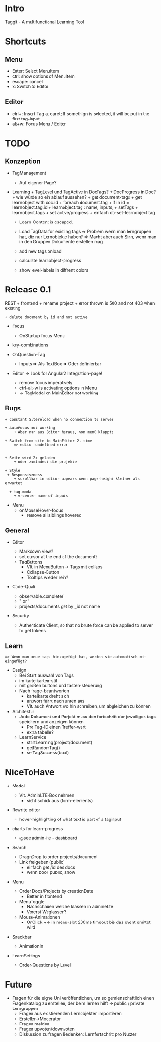 # Intro

Taggit - A multifunctional Learning Tool


# Shortcuts

## Menu
* Enter: Select MenuItem
* ctrl: show options of MenuItem
* escape: cancel
* x: Switch to Editor
 
## Editor
* ctrl+<Tag-Number>: Insert Tag at caret; If somethign is selected, it will be put in the first tag-input
* alt+w: Focus Menu / Editor


# TODO


## Konzeption
+ TagManagement
  + Auf eigener Page?
  
+ Learning
        + TagLevel und TagActive in DocTags?
        + DocProgress in Doc?
      + wie würde so ein ablauf aussehen?
        + get document-tags
        + get learnobject with doc.id
        + foreach document.tag 
          + if in id = learnobject.tag.id
            + learnobject.tag : name, inputs,
        + setTags 
          + learnobject.tags
        + set active/progress
          + einfach db-set-learnobject tag 
	+ Learn-Content is escaped.    
   	+ Load TagData for existing tags
  		=> Problem wenn man lerngruppen hat, die nur Lernobjekte haben?
  		=> Macht aber auch Sinn, wenn man in den Gruppen Dokumente erstellen mag		
  		
  		 	
   	+ add new tags onload
   	
   	+ calculate learnobject-progress
  	+ show level-labels in diffrent colors
   
  
  
# Release 0.1      
   REST
    + frontend
      + rename project
        + error thrown is 500 and not 403 when existing
      
    + delete document by id and not active
      
  + Focus
  	+ OnStartup focus Menu 
  	
  + key-combinations
  	
  + OnQuestion-Tag
  	+ Inputs
  		=> Als TextBox
  		=> Oder definierbar
  	
   + Editor
   		=> Look for Angular2 Integration-page!
       + remove focus imperatively
       + ctrl-alt-w is activating options in Menu
		+ => TagModal on MainEditor not working 
## Bugs
	+ constant Sitereload when no connection to server
		
	+ AutoFocus not working
		+ Aber nur aus Editor heraus, von menü klappts
	
	+ Switch from site to MainEditor 2. time 
		=> editor undefined error
		
	
	+ Seite wird 2x geladen
		+ oder zumindest die projekte
	
	+ Style
     + Responsiveness
        + scrollbar in editor appears wenn page-height kleiner als erwartet
 
      + tag-modal 
        + v-center name of inputs
+ Menu    
    + onMouseHover-focus
      + remove all siblings hovered
   
## General

+ Editor
  + Markdown view?
  + set cursor at the end of the document?
  + TagButtons
    + Vlt. in MenuButton -> Tags mit collaps
    + Collapse-Button
    + Tooltips wieder rein?
  
+ Code-Quali
  + observable.complete()
  + " or '      
  + projects/documents get by _id not name
 
+ Security
  + Authenticate Client, so that no brute force can be applied to server to get tokens
  
## Learn	
	=> Wenn man neue tags hinzugefügt hat, werden sie automatisch mit eingefügt?

  + Design
    + Bei Start auswahl von Tags
    + im karteikarten-stil
    + mit großen buttons und tasten-steuerung
    + Nach frage-beantworten 
      + karteikarte dreht sich
      + antwort fährt nach unten aus
      + Vlt. auch Antwort wo hin schreiben, um abgleichen zu können
  + Architektur 
    + Jede Dokument und Porjekt muss den fortschritt der jeweiligen tags speichern und anzeigen können
      + Pro Tag-ID einen Treffer-wert
      + extra tabelle?
    + LearnService
      + startLearning(project/document)
      + getRandomTag()
      + setTagSuccess(bool)
     
# NiceToHave    

  + Modal
    + Vlt. AdminLTE-Box nehmen
      + sieht schick aus (form-elements)
+ Rewrite editor
  + hover-highlighting of what text is part of a taginput

+ charts for learn-progress 
  + @see admin-lte - dashboard
+ Search
	+ DragnDrop to order projects/document
	+ Link freigeben (public)
		+ einfach get /id des docs
		+ wenn bool: public, show 
+ Menu
   + Order Docs/Projects by creationDate  
      + Better in frontend
   + MenuToggle
      + Nachschauen welche klassen in admineLte
      + Vorerst Weglassen?
   + Mouse-Animationen
      + OnClick
      +=> in menu-slot 200ms timeout bis das event emittet wird
+ Snackbar
   + AnimationIn

+ LearnSettings
	+ Order-Questions by Level

# Future
+ Fragen für die eigne Uni veröffentlichen, um so gemienschaftlich einen Fragenkatalog zu erstellen, der beim lernen hilft
=> public / private Lerngruppen
	+ Fragen aus existierenden Lernobjekten importieren
	+ Ersteller->Moderator
	+ Fragen melden 
	+ Fragen upvoten/downvoten
	+ Diskussion zu fragen
Bedenken: Lernfortschritt pro Nutzer

